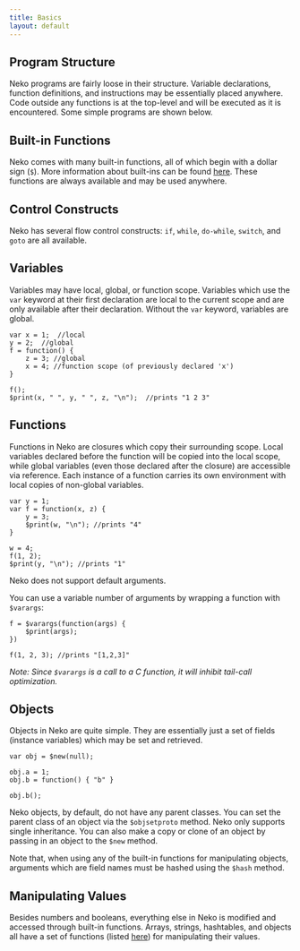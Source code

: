 ```yaml
---
title: Basics
layout: default
---
```


## Program Structure

Neko programs are fairly loose in their structure. Variable declarations, function definitions, and instructions may be essentially placed anywhere. Code outside any functions is at the top-level and will be executed as it is encountered. Some simple programs are shown below.

## Built-in Functions

Neko comes with many built-in functions, all of which begin with a dollar sign (`$`). More information about built-ins can be found [here](builtins.html). These functions are always available and may be used anywhere.

## Control Constructs

Neko has several flow control constructs: `if`, `while`, `do-while`, `switch`, and `goto` are all available.

## Variables

Variables may have local, global, or function scope. Variables which use the `var` keyword at their first declaration are local to the current scope and are only available after their declaration. Without the `var` keyword, variables are global.

    var x = 1;  //local
    y = 2;  //global
    f = function() {
        z = 3; //global
        x = 4; //function scope (of previously declared 'x')
    }

    f();
    $print(x, " ", y, " ", z, "\n");  //prints "1 2 3"

## Functions

Functions in Neko are closures which copy their surrounding scope. Local variables declared before the function will be copied into the local scope, while global variables (even those declared after the closure) are accessible via reference. Each instance of a function carries its own environment with local copies of non-global variables.

    var y = 1;
    var f = function(x, z) {
        y = 3;
        $print(w, "\n"); //prints "4"
    }

    w = 4;
    f(1, 2);
    $print(y, "\n"); //prints "1"

Neko does not support default arguments.

You can use a variable number of arguments by wrapping a function with `$varargs`:

    f = $varargs(function(args) {
        $print(args);
    })

    f(1, 2, 3); //prints "[1,2,3]"

*Note: Since `$varargs` is a call to a C function, it will inhibit tail-call optimization.*

## Objects

Objects in Neko are quite simple. They are essentially just a set of fields (instance variables) which may be set and retrieved.

    var obj = $new(null);

    obj.a = 1;
    obj.b = function() { "b" }
    
    obj.b();

Neko objects, by default, do not have any parent classes. You can set the parent class of an object via the `$objsetproto` method. Neko only supports single inheritance. You can also make a copy or clone of an object by passing in an object to the `$new` method.

Note that, when using any of the built-in functions for manipulating objects, arguments which are field names must be hashed using the `$hash` method.

## Manipulating Values

Besides numbers and booleans, everything else in Neko is modified and accessed through built-in functions. Arrays, strings, hashtables, and objects all have a set of functions (listed [here](http://nekovm.org/doc/view/builtins)) for manipulating their values.
